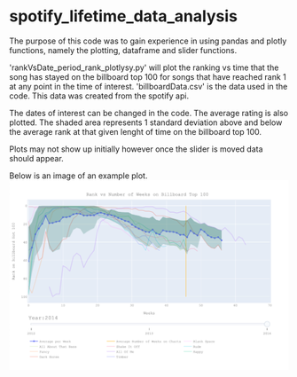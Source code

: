 # spotify_lifetime_data_analysis

The purpose of this code was to gain experience in using pandas and plotly functions, namely the plotting, dataframe and slider functions.

'rankVsDate_period_rank_plotlysy.py' will plot the ranking vs time that the song has stayed on the billboard top 100 for songs that have reached rank 1 at any point in the time of interest.
'billboardData.csv' is the data used in the code. This data was created from the spotify api.

The dates of interest can be changed in the code. The average rating is also plotted. The shaded area represents 1 standard deviation above and below the average rank at that given lenght of time on the billboard top 100.

Plots may not show up initially however once the slider is moved data should appear.

Below is an image of an example plot.
![](images/image1.png)
